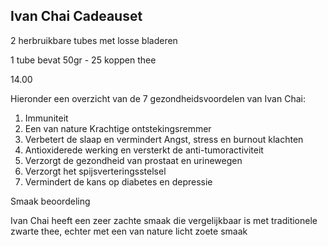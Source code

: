 ## Ivan Chai Cadeauset
2 herbruikbare tubes met losse bladeren 

1 tube bevat 50gr - 25 koppen thee

14.00

Hieronder een overzicht van de 7 gezondheidsvoordelen van Ivan Chai:

1. Immuniteit
2. Een van nature Krachtige ontstekingsremmer
3. Verbetert de slaap en vermindert Angst, stress en burnout klachten
4. Antioxiderede werking en versterkt de anti-tumoractiviteit
5. Verzorgt de gezondheid van prostaat en urinewegen
6. Verzorgt het spijsverteringsstelsel
7. Vermindert de kans op diabetes en depressie

Smaak beoordeling

Ivan Chai heeft een zeer zachte smaak die vergelijkbaar is met traditionele zwarte thee, echter met een van nature licht zoete smaak 
